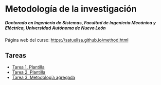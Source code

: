 # Metodología de la investigación
##### Doctorado en Ingeniería de Sistemas, Facultad de Ingeniería Mecánica y Eléctrica, Universidad Autónoma de Nuevo León

Página web del curso: https://satuelisa.github.io/method.html

## Tareas

* [Tarea 1. Plantilla](/tarea1/main.pdf)
* [Tarea 2. Plantilla](/tarea2/main.pdf)
* [Tarea 3. Metodología agregada](/tarea3/main.pdf)